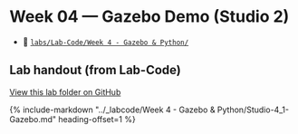 # Week 04 — Gazebo Demo (Studio 2)

- 📁 [`labs/Lab-Code/Week 4 - Gazebo & Python/`](../Lab-Code/Week%204%20-%20Gazebo%20%26%20Python/)
<!--
--8<-- "labs/Lab-Code/Week 4 - Gazebo & Python/README.md"
-->

<!-- BEGIN:AUTO-INCLUDE-README -->
## Lab handout (from Lab-Code)

[View this lab folder on GitHub](https://github.com/ENME480/Lab-Code/tree/main/Week%204%20-%20Gazebo%20%26%20Python)

{% include-markdown "../_labcode/Week 4 - Gazebo & Python/Studio-4_1-Gazebo.md" heading-offset=1 %}
<!-- END:AUTO-INCLUDE-README -->



